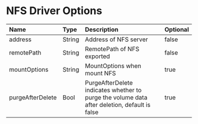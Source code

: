 # NFS Driver Options

|Name|Type|Description|Optional|
|:-|:-|:-|:-|
|address|String|Address of NFS server|false|
|remotePath|String|RemotePath of NFS exported|false|
|mountOptions|String|MountOptions when mount NFS|true|
|purgeAfterDelete|Bool|PurgeAfterDelete indicates whether to purge the volume data after deletion, default is false|true|
